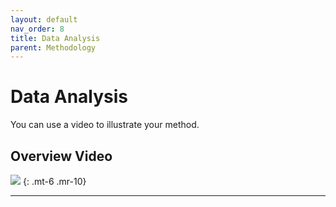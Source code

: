 ```yaml
---
layout: default
nav_order: 8
title: Data Analysis
parent: Methodology
---
```


# Data Analysis

You can use a video to illustrate your method.

## Overview Video

[![](https://img.youtube.com/vi/fnxBvgJQmtY/maxresdefault.jpg)](https://www.youtube.com/watch?v=fnxBvgJQmtY)
{: .mt-6 .mr-10}

---